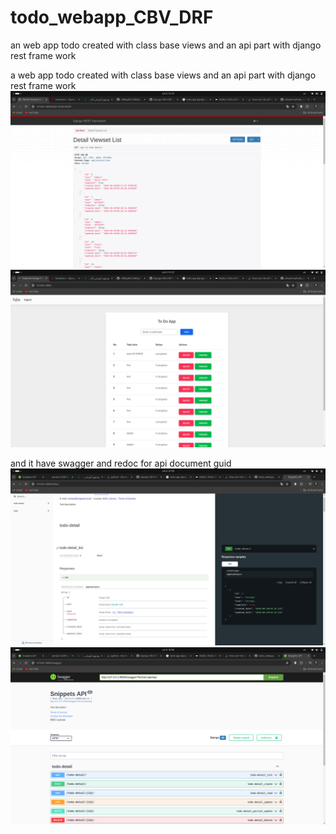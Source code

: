 # todo_webapp_CBV_DRF
an web app todo created with class base views and an api part with django rest frame work
 
a web app todo created with class base views and an api part with django rest frame work
![alt text](<Screenshot from 2024-06-08 01-25-05.png>) ![alt text](<Screenshot from 2024-06-08 01-25-20.png>)


and it have swagger and redoc for api document guid
![alt text](<Screenshot from 2024-06-08 01-59-43.png>) ![alt text](<Screenshot from 2024-06-08 02-00-02.png>)